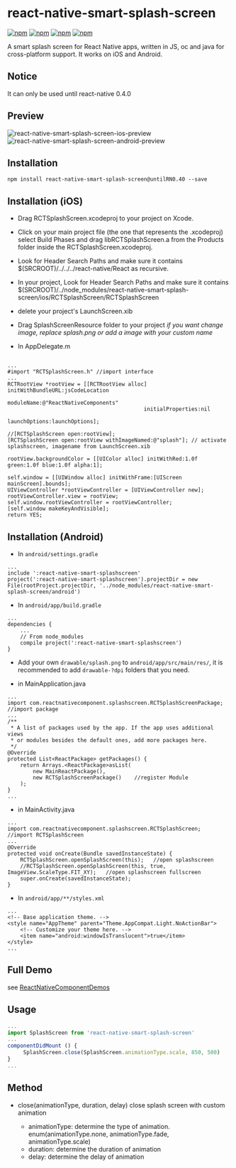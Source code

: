 # react-native-smart-splash-screen

[![npm](https://img.shields.io/npm/v/react-native-smart-splash-screen.svg)](https://www.npmjs.com/package/react-native-smart-splash-screen)
[![npm](https://img.shields.io/npm/dm/react-native-smart-splash-screen.svg)](https://www.npmjs.com/package/react-native-smart-splash-screen)
[![npm](https://img.shields.io/npm/dt/react-native-smart-splash-screen.svg)](https://www.npmjs.com/package/react-native-smart-splash-screen)
[![npm](https://img.shields.io/npm/l/react-native-smart-splash-screen.svg)](https://github.com/react-native-component/react-native-smart-splash-screen/blob/master/LICENSE)

A smart splash screen for React Native apps, written in JS, oc and java for cross-platform support.
It works on iOS and Android.

## Notice
It can only be used until react-native 0.4.0

## Preview

![react-native-smart-splash-screen-ios-preview][1]
![react-native-smart-splash-screen-android-preview][2]

## Installation

```
npm install react-native-smart-splash-screen@untilRN0.40 --save
```

## Installation (iOS)

* Drag RCTSplashScreen.xcodeproj to your project on Xcode.

* Click on your main project file (the one that represents the .xcodeproj) select Build Phases and drag libRCTSplashScreen.a from the Products folder inside the RCTSplashScreen.xcodeproj.

* Look for Header Search Paths and make sure it contains $(SRCROOT)/../../../react-native/React as recursive.

* In your project, Look for Header Search Paths and make sure it contains $(SRCROOT)/../node_modules/react-native-smart-splash-screen/ios/RCTSplashScreen/RCTSplashScreen

* delete your project's LaunchScreen.xib

* Drag SplashScreenResource folder to your project *if you want change image, replace splash.png or add a image with your custom name*

* In AppDelegate.m

```

...
#import "RCTSplashScreen.h" //import interface
...
RCTRootView *rootView = [[RCTRootView alloc] initWithBundleURL:jsCodeLocation
                                                  moduleName:@"ReactNativeComponents"
                                           initialProperties:nil
                                               launchOptions:launchOptions];

//[RCTSplashScreen open:rootView];
[RCTSplashScreen open:rootView withImageNamed:@"splash"]; // activate splashscreen, imagename from LaunchScreen.xib

rootView.backgroundColor = [[UIColor alloc] initWithRed:1.0f green:1.0f blue:1.0f alpha:1];

self.window = [[UIWindow alloc] initWithFrame:[UIScreen mainScreen].bounds];
UIViewController *rootViewController = [UIViewController new];
rootViewController.view = rootView;
self.window.rootViewController = rootViewController;
[self.window makeKeyAndVisible];
return YES;

```


## Installation (Android)

* In `android/settings.gradle`

```
...
include ':react-native-smart-splashscreen'
project(':react-native-smart-splashscreen').projectDir = new File(rootProject.projectDir, '../node_modules/react-native-smart-splash-screen/android')
```

* In `android/app/build.gradle`

```
...
dependencies {
    ...
    // From node_modules
    compile project(':react-native-smart-splashscreen')
}
```

* Add your own `drawable/splash.png` to `android/app/src/main/res/`, it is recommended to add `drawable-?dpi` folders that you need.

* in MainApplication.java

```
...
import com.reactnativecomponent.splashscreen.RCTSplashScreenPackage;    //import package
...
/**
 * A list of packages used by the app. If the app uses additional views
 * or modules besides the default ones, add more packages here.
 */
@Override
protected List<ReactPackage> getPackages() {
    return Arrays.<ReactPackage>asList(
        new MainReactPackage(),
        new RCTSplashScreenPackage()    //register Module
    );
}
...

```

* in MainActivity.java
```
...
import com.reactnativecomponent.splashscreen.RCTSplashScreen;    //import RCTSplashScreen
...
@Override
protected void onCreate(Bundle savedInstanceState) {
    RCTSplashScreen.openSplashScreen(this);   //open splashscreen
    //RCTSplashScreen.openSplashScreen(this, true, ImageView.ScaleType.FIT_XY);   //open splashscreen fullscreen
    super.onCreate(savedInstanceState);
}
```

* In `android/app/**/styles.xml`

```
...
<!-- Base application theme. -->
<style name="AppTheme" parent="Theme.AppCompat.Light.NoActionBar">
    <!-- Customize your theme here. -->
    <item name="android:windowIsTranslucent">true</item>
</style>
...
```

## Full Demo

see [ReactNativeComponentDemos][0]


## Usage

```js
...
import SplashScreen from 'react-native-smart-splash-screen'
...
componentDidMount () {
     SplashScreen.close(SplashScreen.animationType.scale, 850, 500)
}
...

```

## Method

* close(animationType, duration, delay)
  close splash screen with custom animation

  * animationType: determine the type of animation. enum(animationType.none, animationType.fade, animationType.scale)
  * duration: determine the duration of animation
  * delay: determine the delay of animation


[0]: https://github.com/cyqresig/ReactNativeComponentDemos
[1]: http://cyqresig.github.io/img/react-native-smart-splash-screen-preview-ios-v1.0.0.gif
[2]: http://cyqresig.github.io/img/react-native-smart-splash-screen-preview-android-v1.0.3.gif
